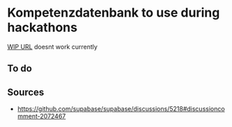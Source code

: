 # Kompetenzdatenbank to use during hackathons

[WIP URL](https://kompetenzdatenbank.onrender.com/) doesnt work currently

## To do

## Sources

- https://github.com/supabase/supabase/discussions/5218#discussioncomment-2072467

